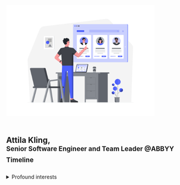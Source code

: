 <p><img width="400" vspace="20" src="https://raw.githubusercontent.com/jim-y/jim-y/master/Work%20only%20with%20the%20best.svg"></p>


## Attila Kling, <br /><sup>Senior Software Engineer and Team Leader @ABBYY Timeline</sup>

<details>
    <summary>Profound interests</summary>
    <br />
    <ul>
      <li>:cookie: Authentication</li>
      <li>:key: Authorization</li>
      <li>:passport_control: Web-application security</li>
    </ul>
</details>
